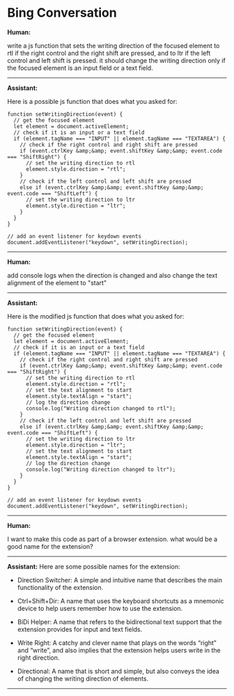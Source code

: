# Bing Conversation

**Human:**

 write a js function that sets the writing direction of the focused element to rtl if the right control and the right shift are pressed, and to ltr if the left control and left shift is pressed. it should change the writing direction only if the focused element is an input field or a text field.

***

**Assistant:**

Here is a possible js function that does what you asked for:

```
function setWritingDirection(event) {
  // get the focused element
  let element = document.activeElement;
  // check if it is an input or a text field
  if (element.tagName === "INPUT" || element.tagName === "TEXTAREA") {
    // check if the right control and right shift are pressed
    if (event.ctrlKey &amp;&amp; event.shiftKey &amp;&amp; event.code === "ShiftRight") {
      // set the writing direction to rtl
      element.style.direction = "rtl";
    }
    // check if the left control and left shift are pressed
    else if (event.ctrlKey &amp;&amp; event.shiftKey &amp;&amp; event.code === "ShiftLeft") {
      // set the writing direction to ltr
      element.style.direction = "ltr";
    }
  }
}

// add an event listener for keydown events
document.addEventListener("keydown", setWritingDirection);
```



***

**Human:**

 add console logs when the direction is changed and also change the text alignment of the element to "start"

***

**Assistant:**

Here is the modified js function that does what you asked for:

```
function setWritingDirection(event) {
  // get the focused element
  let element = document.activeElement;
  // check if it is an input or a text field
  if (element.tagName === "INPUT" || element.tagName === "TEXTAREA") {
    // check if the right control and right shift are pressed
    if (event.ctrlKey &amp;&amp; event.shiftKey &amp;&amp; event.code === "ShiftRight") {
      // set the writing direction to rtl
      element.style.direction = "rtl";
      // set the text alignment to start
      element.style.textAlign = "start";
      // log the direction change
      console.log("Writing direction changed to rtl");
    }
    // check if the left control and left shift are pressed
    else if (event.ctrlKey &amp;&amp; event.shiftKey &amp;&amp; event.code === "ShiftLeft") {
      // set the writing direction to ltr
      element.style.direction = "ltr";
      // set the text alignment to start
      element.style.textAlign = "start";
      // log the direction change
      console.log("Writing direction changed to ltr");
    }
  }
}

// add an event listener for keydown events
document.addEventListener("keydown", setWritingDirection);
```



***

**Human:**

 I want to make this code as part of a browser extension. what would be a good name for the extension?

***

**Assistant:**
Here are some possible names for the extension:



- Direction Switcher: A simple and intuitive name that describes the main functionality of the extension.

- Ctrl+Shift+Dir: A name that uses the keyboard shortcuts as a mnemonic device to help users remember how to use the extension.

- BiDi Helper: A name that refers to the bidirectional text support that the extension provides for input and text fields.

- Write Right: A catchy and clever name that plays on the words “right” and “write”, and also implies that the extension helps users write in the right direction.

- Directional: A name that is short and simple, but also conveys the idea of changing the writing direction of elements.





***
